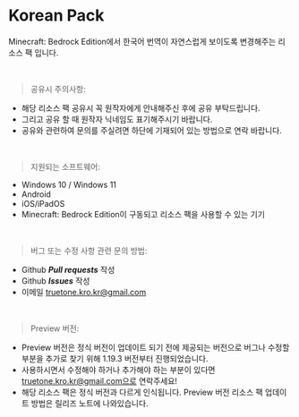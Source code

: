 Korean Pack
==============
Minecraft: Bedrock Edition에서 한국어 번역이 자연스럽게 보이도록 변경해주는 리소스 팩 입니다.

<br>

> 공유시 주의사항:
 - 해당 리소스 팩 공유시 꼭 원작자에게 안내해주신 후에 공유 부탁드립니다.
 - 그리고 공유 할 때 원작자 닉네임도 표기해주시기 바랍니다.
 - 공유와 관련하여 문의를 주실려면 하단에 기재되어 있는 방법으로 연락 바랍니다.

<br>

> 지원되는 소프트웨어:
 - Windows 10 / Windows 11
 - Android
 - iOS/iPadOS
 - Minecraft: Bedrock Edition이 구동되고 리소스 팩을 사용할 수 있는 기기

<br>

> 버그 또는 수정 사항 관련 문의 방법:
 - Github **_Pull requests_** 작성
 - Github **_Issues_** 작성
 - 이메일 truetone.kro.kr@gmail.com

<br>

> Preview 버전:
 - Preview 버전은 정식 버전이 업데이트 되기 전에 제공되는 버전으로 버그나 수정할 부분을 추가로 찾기 위해 1.19.3 버전부터 진행되었습니다.
 - 사용하시면서 수정해야 하거나 추가해야 하는 부분이 있다면 truetone.kro.kr@gmail.com으로 연락주세요!
 - 해당 리소스 팩은 정식 버전과 다르게 인식됩니다. Preview 버전 리소스 팩 업데이트 방법은 릴리즈 노트에 나와있습니다.
